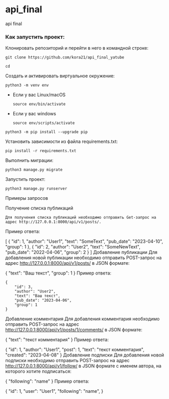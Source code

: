 # api_final
api final

### Как запустить проект:

Клонировать репозиторий и перейти в него в командной строке:

```
git clone https://github.com/kora21/api_final_yatube
```

```
cd 
```

Cоздать и активировать виртуальное окружение:

```
python3 -m venv env
```

* Если у вас Linux/macOS

    ```
    source env/bin/activate
    ```

* Если у вас windows

    ```
    source env/scripts/activate
    ```

```
python3 -m pip install --upgrade pip
```

Установить зависимости из файла requirements.txt:

```
pip install -r requirements.txt
```

Выполнить миграции:

```
python3 manage.py migrate
```

Запустить проект:

```
python3 manage.py runserver
```

Примеры запросов

Получение списка публикаций

```
Для получения списка публикаций необходимо отправить Get-запрос на адрес http://127.0.0.1:8000/api/v1/posts/. 
```

Пример ответа:

[
    {
        "id": 1,
        "author": "User1",
        "text": "SomeText",
        "pub_date": "2023-04-10",
        "group": 1
    },
    {
        "id": 2,
        "author": "User2",
        "text": "SomeNewText",
        "pub_date": "2022-04-06",
        "group": 2
    }
]
Добавление публикации
Для добавления новой публикации необходимо отправить POST-запрос на адрес http://127.0.0.1:8000/api/v1/posts/ в JSON формате:

{
    "text": "Ваш текст",
    "group": 1
} 
Пример ответа:

    {
        "id": 3,
        "author": "User2",
        "text": "Ваш текст",
        "pub_date": "2023-04-06",
        "group": 1
    }
Добавление комментария
Для добавления комментария необходимо отправить POST-запрос на адрес http://127.0.0.1:8000/api/v1/posts/1/comments/ в JSON формате:

{
    "text": "текст комментария"
} 
Пример ответа:

{
    "id": 1,
    "author": "User1",
    "post": 1,
    "text": "текст комментария",
    "created": "2023-04-08"
} 
Добавление подписки
Для добавления новой подписки необходимо отправить POST-запрос на адрес http://127.0.0.1:8000/api/v1/follow/ в JSON формате с именем автора, на которого хотите подписаться:

{
    "following": "name"
} 
Пример ответа:

{
    "id": 1,
    "user": "User1",
    "following": "name",
} 
